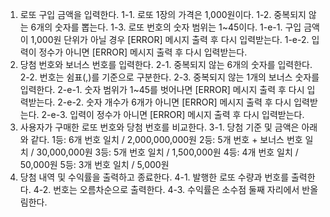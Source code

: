 1. 로또 구입 금액을 입력한다.
    1-1. 로또 1장의 가격은 1,000원이다.
    1-2. 중복되지 않는 6개의 숫자를 뽑는다.
    1-3. 로또 번호의 숫자 범위는 1~45이다.
    1-e-1. 구입 금액이 1,000원 단위가 아닐 경우 [ERROR] 메시지 출력 후 다시 입력받는다.
    1-e-2. 입력이 정수가 아니면 [ERROR] 메시지 출력 후 다시 입력받는다.
2. 당첨 번호와 보너스 번호를 입력한다. 
    2-1. 중복되지 않는 6개의 숫자를 입력한다.
    2-2. 번호는 쉼표(,)를 기준으로 구분한다.
    2-3. 중복되지 않는 1개의 보너스 숫자를 입력한다.
    2-e-1. 숫자 범위가 1~45를 벗어나면 [ERROR] 메시지 출력 후 다시 입력받는다.
    2-e-2. 숫자 개수가 6개가 아니면 [ERROR] 메시지 출력 후 다시 입력받는다.
    2-e-3. 입력이 정수가 아니면 [ERROR] 메시지 출력 후 다시 입력받는다.
3. 사용자가 구매한 로또 번호와 당첨 번호를 비교한다.
    3-1. 당첨 기준 및 금액은 아래와 같다.
        1등: 6개 번호 일치 / 2,000,000,000원
        2등: 5개 번호 + 보너스 번호 일치 / 30,000,000원
        3등: 5개 번호 일치 / 1,500,000원
        4등: 4개 번호 일치 / 50,000원
        5등: 3개 번호 일치 / 5,000원
4. 당첨 내역 및 수익률을 출력하고 종료한다.
    4-1. 발행한 로또 수량과 번호를 출력한다.
    4-2. 번호는 오름차순으로 출력한다.
    4-3. 수익률은 소수점 둘째 자리에서 반올림한다.